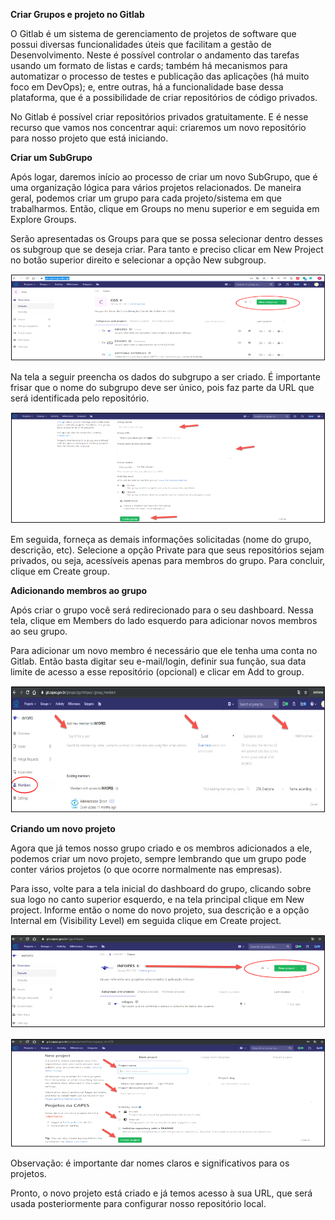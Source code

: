 **Criar Grupos e projeto no Gitlab**

O Gitlab é um sistema de gerenciamento de projetos de software que possui diversas funcionalidades úteis que facilitam a gestão de Desenvolvimento. Neste é possível controlar o andamento das tarefas usando um formato de listas e cards; também há mecanismos para automatizar o processo de testes e publicação das aplicações (há muito foco em DevOps); e, entre outras, há a funcionalidade base dessa plataforma, que é a possibilidade de criar repositórios de código privados.

No Gitlab é possível criar repositórios privados gratuitamente. E é nesse recurso que vamos nos concentrar aqui: criaremos um novo repositório para nosso projeto que está iniciando.

**Criar um SubGrupo**

Após logar, daremos início ao processo de criar um novo SubGrupo, que é uma organização lógica para vários projetos relacionados. De maneira geral, podemos criar um grupo para cada projeto/sistema em que trabalharmos. Então, clique em Groups no menu superior e em seguida em Explore Groups.

Serão apresentadas os Groups para que se possa selecionar dentro desses os subgroup que se deseja criar. Para tanto e preciso clicar em New Project no botão superior direito e selecionar a opção New subgroup.

![image](git-criar-subgrupo.png)

Na tela a seguir preencha os dados do subgrupo a ser criado. É importante frisar que o nome do subgrupo deve ser único, pois faz parte da URL que será identificada pelo repositório.

![image](git-criar-subgrupo1.png)

Em seguida, forneça as demais informações solicitadas (nome do grupo, descrição, etc). Selecione a opção Private para que seus repositórios sejam privados, ou seja, acessíveis apenas para membros do grupo. Para concluir, clique em Create group.

**Adicionando membros ao grupo**

Após criar o grupo você será redirecionado para o seu dashboard. Nessa tela, clique em Members do lado esquerdo para adicionar novos membros ao seu grupo.

Para adicionar um novo membro é necessário que ele tenha uma conta no Gitlab. Então basta digitar seu e-mail/login, definir sua função, sua data limite de acesso a esse repositório (opcional) e clicar em Add to group.

![image](git-add-members.png)

**Criando um novo projeto**

Agora que já temos nosso grupo criado e os membros adicionados a ele, podemos criar um novo projeto, sempre lembrando que um grupo pode conter vários projetos (o que ocorre normalmente nas empresas).

Para isso, volte para a tela inicial do dashboard do grupo, clicando sobre sua logo no canto superior esquerdo, e na tela principal clique em New project. Informe então o nome do novo projeto, sua descrição e a opção Internal em (Visibility Level) em seguida clique em Create project.

![image](git-novo-projeto.png)

![image](git-novo-projeto1.png)

Observação: é importante dar nomes claros e significativos para os projetos.

Pronto, o novo projeto está criado e já temos acesso à sua URL, que será usada posteriormente para configurar nosso repositório local.
